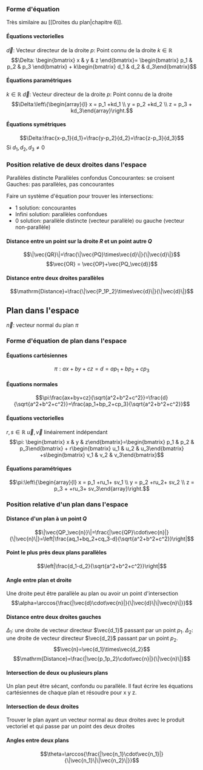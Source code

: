 ### Forme d'équation
Très similaire au [[Droites du plan|chapitre 6]].
#### Équations vectorielles
$\vec{d}$: Vecteur directeur de la droite
$p$: Point connu de la droite
$k\in\mathbb{R}$ 
$$\Delta: \begin{bmatrix} x & y & z \end{bmatrix}= \begin{bmatrix} p_1 & p_2 & p_3 \end{bmatrix} + k\begin{bmatrix} d_1 & d_2 & d_3\end{bmatrix}$$
#### Équations paramétriques
$k\in\mathbb{R}$ 
$\vec{d}$: Vecteur directeur de la droite
$p$: Point connu de la droite
$$\Delta:\left\{\begin{array}{l} x = p_1 +kd_1 \\ y = p_2 +kd_2 \\ z = p_3 + kd_3\end{array}\right.$$
#### Équations symétriques
$$\Delta:\frac{x-p_1}{d_1}=\frac{y-p_2}{d_2}=\frac{z-p_3}{d_3}$$
Si $d_1,d_2,d_3\neq0$ 
### Position relative de deux droites dans l'espace
Parallèles distincte
Parallèles confondus
Concourantes: se croisent
Gauches: pas parallèles, pas concourantes

Faire un système d'équation pour trouver les intersections:
- 1 solution: concourantes
- Infini solution: parallèles confondues
- 0 solution: parallèle distincte (vecteur parallèle) ou gauche (vecteur non-parallèle)
#### Distance entre un point sur la droite $R$ et un point autre $Q$
$$\|\vec{QR}\|=\frac{\|\vec{PQ}\times\vec{d}\|}{\|\vec{d}\|}$$
$$\vec{OR} = \vec{OP}+\vec{PQ_\vec{d}}$$
#### Distance entre deux droites parallèles
$$\mathrm{Distance}=\frac{\|\vec{P_1P_2}\times\vec{d}\|}{\|\vec{d}\|}$$
## Plan dans l'espace
$\vec{n}$: vecteur normal du plan $\pi$
### Forme d'équation de plan dans l'espace
#### Équations cartésiennes
$$\pi:ax+by+cz=d=ap_1+bp_2+cp_3$$
#### Équations normales
$$\pi:\frac{ax+by+cz}{\sqrt{a^2+b^2+c^2}}=\frac{d}{\sqrt{a^2+b^2+c^2}}=\frac{ap_1+bp_2+cp_3}{\sqrt{a^2+b^2+c^2}}$$
#### Équations vectorielles
$r,s\in\mathbb{R}$
$\vec{u},\vec{v}$ linéairement indépendant
$$\pi: \begin{bmatrix} x & y & z\end{bmatrix}=\begin{bmatrix} p_1 & p_2 & p_3\end{bmatrix} + r\begin{bmatrix} u_1 & u_2 & u_3\end{bmatrix} +s\begin{bmatrix} v_1 & v_2 & v_3\end{bmatrix}$$
#### Équations paramétriques
$$\pi:\left\{\begin{array}{l} x = p_1 +ru_1+ sv_1 \\ y = p_2 +ru_2+ sv_2 \\ z = p_3 + +ru_3+ sv_3\end{array}\right.$$
### Position relative d'un plan dans l'espace
#### Distance d'un plan à un point $Q$
$$\|\vec{QP_\vec{n}}\|=\frac{|\vec{QP}\cdot\vec{n}|}{\|\vec{n}\|}=\left|\frac{aq_1+bq_2+cq_3-d}{\sqrt{a^2+b^2+c^2}}\right|$$
#### Point le plus près deux plans parallèles
$$\left|\frac{d_1-d_2}{\sqrt{a^2+b^2+c^2}}\right|$$
#### Angle entre plan et droite
Une droite peut être parallèle au plan ou avoir un point d'intersection
$$\alpha=\arccos{\frac{|\vec{d}\cdot\vec{n}|}{\|\vec{d}\|\|\vec{n}\|}}$$
#### Distance entre deux droites gauches
$\Delta_1$: une droite de vecteur directeur $\vec{d_1}$ passant par un point $p_1$.
$\Delta_2$: une droite de vecteur directeur $\vec{d_2}$ passant par un point $p_2$.
$$\vec{n}=\vec{d_1}\times\vec{d_2}$$
$$\mathrm{Distance}=\frac{|\vec{p_1p_2}\cdot\vec{n}|}{\|\vec{n}\|}$$
#### Intersection de deux ou plusieurs plans
Un plan peut être sécant, confondu ou parallèle. Il faut écrire les équations cartésiennes de chaque plan et résoudre pour x y z.

#### Intersection de deux droites
Trouver le plan ayant un vecteur normal au deux droites avec le produit vectoriel et qui passe par un point des deux droites
#### Angles entre deux plans
$$\theta=\arccos{\frac{|\vec{n_1}\cdot\vec{n_1}|}{\|\vec{n_1}\|\|\vec{n_2}\|}}$$
